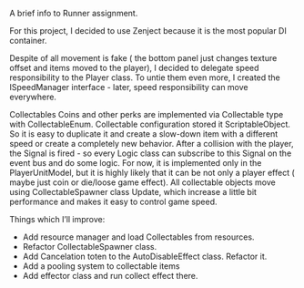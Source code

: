 A brief info to Runner assignment.

For this project, I decided to use Zenject because it is the most popular DI container.

Despite of all movement is fake ( the bottom panel just changes texture offset and items moved to the player), I decided to delegate speed responsibility to the Player class. To untie them even more, I created the ISpeedManager interface  - later, speed responsibility can move everywhere.

Collectables
Coins and other perks are implemented via Collectable type with CollectableEnum. 
Collectable configuration stored it ScriptableObject. So it is easy to duplicate it and create a slow-down item with a different speed or create a completely new behavior.
After a collision with the player, the Signal is fired - so every Logic class can subscribe to this Signal on the event bus and do some logic.
For now, it is implemented only in the PlayerUnitModel, but it is highly likely that it can be not only a player effect ( maybe just coin or die/loose game effect).
All collectable objects move using  CollectableSpawner class Update, which increase a little bit performance and makes it easy to control game speed.

Things which I’ll improve:
- Add resource manager and load Collectables from resources.
- Refactor CollectableSpawner class.
- Add Cancelation toten to the AutoDisableEffect class. Refactor it.
- Add a pooling system to collectable items
- Add effector class and run collect effect there.